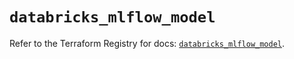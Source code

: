 # `databricks_mlflow_model`

Refer to the Terraform Registry for docs: [`databricks_mlflow_model`](https://registry.terraform.io/providers/databricks/databricks/1.44.0/docs/resources/mlflow_model).
